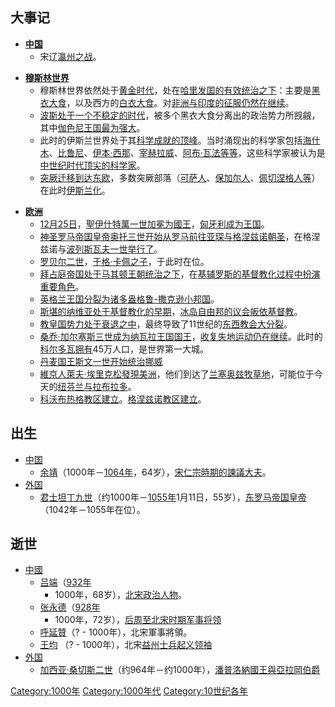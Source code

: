 ## 大事记

  - **[中国](https://zh.wikipedia.org/wiki/中国 "wikilink")**
      - 宋辽[瀛州之战](../Page/瀛州之战.md "wikilink")。

<!-- end list -->

  - **[穆斯林世界](../Page/穆斯林世界.md "wikilink")**
      - 穆斯林世界依然处于[黄金时代](https://zh.wikipedia.org/wiki/伊斯兰黄金时代 "wikilink")，处在[哈里发国的有效统治之下](https://zh.wikipedia.org/wiki/哈里发国 "wikilink")：主要是[黑衣大食](../Page/阿拔斯王朝.md "wikilink")，以及西方的[白衣大食](../Page/后倭马亚王朝.md "wikilink")。对[非洲与](../Page/非洲.md "wikilink")[印度的](../Page/印度.md "wikilink")[征服仍然在继续](../Page/穆斯林的征服.md "wikilink")。
      - [波斯处于一个不稳定的时代](../Page/波斯.md "wikilink")，被多个黑衣大食分离出的政治势力所觊觎，其中[伽色尼王国最为强大](../Page/伽色尼王国.md "wikilink")。
      - 此时的伊斯兰世界处于其[科学成就的顶峰](https://zh.wikipedia.org/wiki/中世纪伊斯兰世界的科学 "wikilink")。当时涌现出的科学家包括[海什木](../Page/海什木.md "wikilink")、[比鲁尼](https://zh.wikipedia.org/wiki/比鲁尼 "wikilink")、[伊本·西那](../Page/伊本·西那.md "wikilink")、[宰赫拉威](../Page/宰赫拉威.md "wikilink")、[阿布·瓦法等等](https://zh.wikipedia.org/wiki/阿布·瓦法 "wikilink")，这些科学家被认为是[中世纪时代顶尖的科学家](../Page/中世纪.md "wikilink")。
      - [突厥迁移到达东欧](https://zh.wikipedia.org/wiki/突厥迁移 "wikilink")，多数突厥部落（[可萨人](../Page/可萨人.md "wikilink")、[保加尔人](https://zh.wikipedia.org/wiki/保加尔人 "wikilink")、[佩切涅格人等](https://zh.wikipedia.org/wiki/佩切涅格人 "wikilink")）在此时[伊斯兰化](../Page/伊斯兰化.md "wikilink")。

<!-- end list -->

  - **[欧洲](../Page/欧洲.md "wikilink")**
      - [12月25日](../Page/12月25日.md "wikilink")，[聖伊什特萬一世加冕为](https://zh.wikipedia.org/wiki/聖伊什特萬一世 "wikilink")[國王](https://zh.wikipedia.org/wiki/國王 "wikilink")，[匈牙利成为](../Page/匈牙利.md "wikilink")[王国](https://zh.wikipedia.org/wiki/王国 "wikilink")。
      - [神圣罗马帝国皇帝](../Page/神圣罗马帝国.md "wikilink")[奥托三世开始从](https://zh.wikipedia.org/wiki/奥托三世 "wikilink")[罗马前往](../Page/罗马.md "wikilink")[亚琛与](../Page/亚琛.md "wikilink")[格涅兹诺朝圣](../Page/格涅兹诺.md "wikilink")，在格涅兹诺与[波列斯瓦夫一世举行了](https://zh.wikipedia.org/wiki/波列斯瓦夫一世 "wikilink")。
      - [罗贝尔二世](../Page/罗贝尔二世_\(法兰西\).md "wikilink")，[于格·卡佩之子](../Page/于格·卡佩.md "wikilink")，于此时在位。
      - [拜占庭帝国处于](../Page/拜占庭帝国.md "wikilink")[马其顿王朝统治之下](../Page/马其顿王朝.md "wikilink")，在[基辅罗斯的](../Page/基辅罗斯.md "wikilink")[基督教化过程中扮演重要角色](https://zh.wikipedia.org/wiki/基督教化 "wikilink")。
      - [英格兰王国分裂为诸多](../Page/英格兰王国.md "wikilink")[盎格鲁-撒克逊小邦国](../Page/盎格鲁-撒克逊诸王国君主列表.md "wikilink")。
      - [斯堪的纳维亚处于基督教化的早期](../Page/斯堪的纳维亚.md "wikilink")，[冰岛自由邦的](https://zh.wikipedia.org/wiki/冰岛自由邦 "wikilink")[议会皈依](../Page/冰岛议会.md "wikilink")[基督教](../Page/基督教.md "wikilink")。
      - [教皇国势力处于衰退之中](../Page/教皇国.md "wikilink")，最终导致了11世纪的[东西教会大分裂](https://zh.wikipedia.org/wiki/东西教会大分裂 "wikilink")。
      - [桑乔·加尔塞斯三世成为](../Page/桑乔三世_\(纳瓦拉\).md "wikilink")[纳瓦拉王国国王](https://zh.wikipedia.org/wiki/纳瓦拉 "wikilink")，[收复失地运动仍在继续](https://zh.wikipedia.org/wiki/收复失地运动 "wikilink")。此时的[科尔多瓦拥有](https://zh.wikipedia.org/wiki/科尔多瓦 "wikilink")45万人口，是世界第一大城。
      - [丹麦国王](https://zh.wikipedia.org/wiki/丹麦 "wikilink")[斯文一世开始统治](https://zh.wikipedia.org/wiki/八字胡斯文 "wikilink")[挪威](../Page/挪威.md "wikilink")
      - [維京人](../Page/維京人.md "wikilink")[萊夫·埃里克松發現](../Page/萊夫·埃里克松.md "wikilink")[美洲](../Page/美洲.md "wikilink")，他们到达了[兰塞奥兹牧草地](https://zh.wikipedia.org/wiki/兰塞奥兹牧草地 "wikilink")，可能位于今天的[纽芬兰与拉布拉多](https://zh.wikipedia.org/wiki/纽芬兰与拉布拉多 "wikilink")。
      - [科沃布热格](../Page/科沃布热格.md "wikilink")[教区建立](https://zh.wikipedia.org/wiki/教区 "wikilink")。[格涅兹诺教区建立](../Page/格涅兹诺.md "wikilink")。

## 出生

  - [中国](https://zh.wikipedia.org/wiki/中国 "wikilink")
      - [余靖](https://zh.wikipedia.org/wiki/余靖 "wikilink")（1000年－[1064年](https://zh.wikipedia.org/wiki/1064年 "wikilink")，64岁），[宋仁宗時期的](../Page/宋仁宗.md "wikilink")[諫議大夫](https://zh.wikipedia.org/wiki/諫議大夫 "wikilink")。
  - [外国](https://zh.wikipedia.org/wiki/外国 "wikilink")
      - [君士坦丁九世](../Page/君士坦丁九世.md "wikilink")（约1000年－[1055年](https://zh.wikipedia.org/wiki/1055年 "wikilink")1月11日，55岁），[东罗马帝国皇帝](https://zh.wikipedia.org/wiki/东罗马帝国 "wikilink")（1042年－1055年在位）。

## 逝世

  - [中國](../Page/中國.md "wikilink")
      - [吕端](https://zh.wikipedia.org/wiki/吕端 "wikilink")（[932年](https://zh.wikipedia.org/wiki/932年 "wikilink")
        - 1000年，68岁），[北宋政治人物](../Page/北宋.md "wikilink")。
      - [张永德](../Page/张永德.md "wikilink")（[928年](https://zh.wikipedia.org/wiki/928年 "wikilink")
        - 1000年，72岁），[后周至北宋时期军事将领](../Page/后周.md "wikilink")
      - [呼延贊](../Page/呼延贊.md "wikilink")（? - 1000年），北宋軍事將領。
      - [王均](../Page/王均.md "wikilink") （? -
        1000年），北宋[益州士兵起义领袖](https://zh.wikipedia.org/wiki/益州 "wikilink")
  - [外国](https://zh.wikipedia.org/wiki/外国 "wikilink")
      - [加西亚·桑切斯二世](https://zh.wikipedia.org/wiki/加西亚·桑切斯二世 "wikilink")（约964年－约1000年），[潘普洛納國王與](https://zh.wikipedia.org/wiki/納瓦拉君主列表 "wikilink")[亞拉岡伯爵](../Page/阿拉贡君主列表.md "wikilink")

[Category:1000年](https://zh.wikipedia.org/wiki/Category:1000年 "wikilink")
[Category:1000年代](https://zh.wikipedia.org/wiki/Category:1000年代 "wikilink")
[Category:10世纪各年](https://zh.wikipedia.org/wiki/Category:10世纪各年 "wikilink")